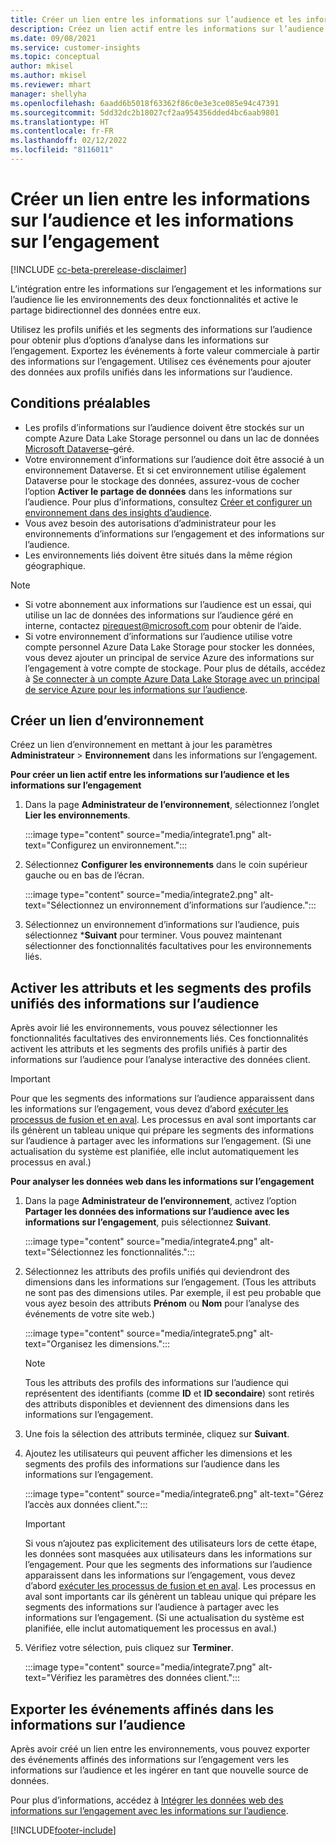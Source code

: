 ```yaml
---
title: Créer un lien entre les informations sur l’audience et les informations sur l’engagement
description: Créez un lien actif entre les informations sur l’audience et les informations sur l’engagement pour activer le partage bidirectionnel des données.
ms.date: 09/08/2021
ms.service: customer-insights
ms.topic: conceptual
author: mkisel
ms.author: mkisel
ms.reviewer: mhart
manager: shellyha
ms.openlocfilehash: 6aadd6b5018f63362f86c0e3e3ce085e94c47391
ms.sourcegitcommit: 5dd32dc2b18027cf2aa954356dded4bc6aab9801
ms.translationtype: HT
ms.contentlocale: fr-FR
ms.lasthandoff: 02/12/2022
ms.locfileid: "8116011"
---
```

# <a name="create-a-link-between-audience-insights-and-engagement-insights"></a>Créer un lien entre les informations sur l’audience et les informations sur l’engagement

[!INCLUDE [cc-beta-prerelease-disclaimer](includes/cc-beta-prerelease-disclaimer.md)]

L’intégration entre les informations sur l’engagement et les informations sur l’audience lie les environnements des deux fonctionnalités et active le partage bidirectionnel des données entre eux.

Utilisez les profils unifiés et les segments des informations sur l’audience pour obtenir plus d’options d’analyse dans les informations sur l’engagement. Exportez les événements à forte valeur commerciale à partir des informations sur l’engagement. Utilisez ces événements pour ajouter des données aux profils unifiés dans les informations sur l’audience.

## <a name="prerequisites"></a>Conditions préalables

- Les profils d’informations sur l’audience doivent être stockés sur un compte Azure Data Lake Storage personnel ou dans un lac de données [Microsoft Dataverse](/powerapps/maker/data-platform/data-platform-intro)&ndash;géré. 
- Votre environnement d’informations sur l’audience doit être associé à un environnement Dataverse. Et si cet environnement utilise également Dataverse pour le stockage des données, assurez-vous de cocher l’option **Activer le partage de données** dans les informations sur l’audience. Pour plus d’informations, consultez [Créer et configurer un environnement dans des insights d’audience](../audience-insights/create-environment.md).
- Vous avez besoin des autorisations d’administrateur pour les environnements d’informations sur l’engagement et des informations sur l’audience.
- Les environnements liés doivent être situés dans la même région géographique.

> [!NOTE]
> - Si votre abonnement aux informations sur l’audience est un essai, qui utilise un lac de données des informations sur l’audience géré en interne, contactez [pirequest@microsoft.com](mailto:pirequest@microsoft.com) pour obtenir de l’aide. 
> - Si votre environnement d’informations sur l’audience utilise votre compte personnel Azure Data Lake Storage pour stocker les données, vous devez ajouter un principal de service Azure des informations sur l’engagement à votre compte de stockage. Pour plus de détails, accédez à [Se connecter à un compte Azure Data Lake Storage avec un principal de service Azure pour les informations sur l’audience](../audience-insights/connect-service-principal.md). 


## <a name="create-an-environment-link"></a>Créer un lien d’environnement

Créez un lien d’environnement en mettant à jour les paramètres **Administrateur** > **Environnement** dans les informations sur l’engagement.

**Pour créer un lien actif entre les informations sur l’audience et les informations sur l’engagement**

1. Dans la page **Administrateur de l’environnement**, sélectionnez l’onglet **Lier les environnements**.

    :::image type="content" source="media/integrate1.png" alt-text="Configurez un environnement.":::

1. Sélectionnez **Configurer les environnements** dans le coin supérieur gauche ou en bas de l’écran.

     :::image type="content" source="media/integrate2.png" alt-text="Sélectionnez un environnement d’informations sur l’audience.":::

1. Sélectionnez un environnement d’informations sur l’audience, puis sélectionnez ***Suivant** pour terminer. Vous pouvez maintenant sélectionner des fonctionnalités facultatives pour les environnements liés.
 
## <a name="enable-audience-insights-unified-profiles-attributes-and-segments"></a>Activer les attributs et les segments des profils unifiés des informations sur l’audience

Après avoir lié les environnements, vous pouvez sélectionner les fonctionnalités facultatives des environnements liés. Ces fonctionnalités activent les attributs et les segments des profils unifiés à partir des informations sur l’audience pour l’analyse interactive des données client.

> [!IMPORTANT]
> Pour que les segments des informations sur l’audience apparaissent dans les informations sur l’engagement, vous devez d’abord [exécuter les processus de fusion et en aval](../audience-insights/merge-entities.md). Les processus en aval sont importants car ils génèrent un tableau unique qui prépare les segments des informations sur l’audience à partager avec les informations sur l’engagement. (Si une actualisation du système est planifiée, elle inclut automatiquement les processus en aval.)

**Pour analyser les données web dans les informations sur l’engagement**

1. Dans la page **Administrateur de l’environnement**, activez l’option **Partager les données des informations sur l’audience avec les informations sur l’engagement**, puis sélectionnez **Suivant**.

    :::image type="content" source="media/integrate4.png" alt-text="Sélectionnez les fonctionnalités.":::

1. Sélectionnez les attributs des profils unifiés qui deviendront des dimensions dans les informations sur l’engagement. (Tous les attributs ne sont pas des dimensions utiles. Par exemple, il est peu probable que vous ayez besoin des attributs **Prénom** ou **Nom** pour l’analyse des événements de votre site web.)

    :::image type="content" source="media/integrate5.png" alt-text="Organisez les dimensions.":::

   >[!NOTE]
   > Tous les attributs des profils des informations sur l’audience qui représentent des identifiants (comme **ID** et **ID secondaire**) sont retirés des attributs disponibles et deviennent des dimensions dans les informations sur l’engagement.

1. Une fois la sélection des attributs terminée, cliquez sur **Suivant**.
1. Ajoutez les utilisateurs qui peuvent afficher les dimensions et les segments des profils des informations sur l’audience dans les informations sur l’engagement.

    :::image type="content" source="media/integrate6.png" alt-text="Gérez l’accès aux données client.":::

   > [!IMPORTANT]
   > Si vous n’ajoutez pas explicitement des utilisateurs lors de cette étape, les données sont masquées aux utilisateurs dans les informations sur l’engagement.
   > Pour que les segments des informations sur l’audience apparaissent dans les informations sur l’engagement, vous devez d’abord [exécuter les processus de fusion et en aval](../audience-insights/merge-entities.md). Les processus en aval sont importants car ils génèrent un tableau unique qui prépare les segments des informations sur l’audience à partager avec les informations sur l’engagement. (Si une actualisation du système est planifiée, elle inclut automatiquement les processus en aval.)

1. Vérifiez votre sélection, puis cliquez sur **Terminer**.

    :::image type="content" source="media/integrate7.png" alt-text="Vérifiez les paramètres des données client.":::

## <a name="export-refined-events-to-audience-insights"></a>Exporter les événements affinés dans les informations sur l’audience

Après avoir créé un lien entre les environnements, vous pouvez exporter des événements affinés des informations sur l’engagement vers les informations sur l’audience et les ingérer en tant que nouvelle source de données. 

Pour plus d’informations, accédez à [Intégrer les données web des informations sur l’engagement avec les informations sur l’audience](../audience-insights/integrate-engagement-insights.md).

<!--
## Share engagement insights refined events with audience insights

After you create a link between environments, a new option becomes available for you to share [refined events](refined-events.md) with audience insights.

Consider the following when creating refined events for audience insights: 

- Provide a meaningful name for the refined event. It will be used as an activity name in audience insights.
- Select at least the following properties to create an activity in audience insights: 
    - Signal.Action.Name indicates the activity details.
    - Signal.User.Id maps with the customer ID.
    - Signal.View.Uri is a web address as a basis for segments or measures.
    - Signal.Export.Id is a primary key for events.
    - Signal.Timestamp determines the date and time for the activity.

To share refined events:

1. From the engagement insights menu, select **Data** and then select the **Events** tab.
2. On the **Action** menu, select **Share as activity**.

    :::image type="content" source="media/integrate8.png" alt-text="Data shared events settings.":::

3. You can view and stop actively shared events on the **Export and Sharing** tab.
4. -- per Michael K, we need a mock here (Mukesh needs to update to reflect what happens in AUI once a user shares a refined event (i.e. no longer AUI, data wrangler needs to go discover data in the storage, the shared event is available as a DS and entity, correct?)

### Attach refined events shared as activities to unified profiles in audience insights

You can bring customer web activity data from engagement insights into audience insights. In addition to transactional, demographic, or behavioral data, you can view activities on the web in unified customer profiles. You can then use these profiles to get insights such as segments, measures, and predictions for audience activation.

Follow the steps in [data unification](../audience-insights/data-unification.md) to map, match, and merge website authentication information to unified profiles in audience insights.

You can also share refined events that are now available in audience insights, identified as data sources and entities. 

Next, you can relate event data from engagement insights as unified activities in customer profiles.

### Relate refined event data as an activity of a customer profile

After unifying the data, you can configure the activity for the customer profile. For more information, go to [Customer activities](../audience-insights/activities.md).

:::image type="content" source="media/web-event-activity.png" alt-text="Activities page with expanded Edit activity pane.":::

Next, configure the new activity by using mapping elements: 

- **Primary Key**: Signal.Export.Id, a unique ID that is available for every event record in engagement insights. This property is automatically generated.

- **Timestamp**: Signal.Timestamp in the event property.

- **Event**: Signal.Name, the event name that you want to track.

- **Web address**: Signal.View.Uri that refers to the URI of the page that created the event.

- **Details**: Signal.Action.Name to represent the information to associate with the event. The selected property in this case indicates that the event is for email promotion.

- **Activity type**: In this example, we choose the existing activity type WebLog. This selection is a useful filter option to run prediction models or create segments based on this activity type.

- **Set up relationship**: This important setting ties the activity to existing customer profiles. **Signal.User.Id** is the identifier configured in the SDK to be collected. It relates to the user ID in other data sources that are configured in audience insights. 

This example configures the relationship between Signal.User.Id and RetailCustomers:CustomerRetailId, which is the primary key that was identified in the map step of the data unification process.

After processing the activities, you can review customer records and open a customer card to see activities from engagement insights in the timeline. 

> [!TIP]
> To find a customer ID that has an engagement insights activity, go to **Entities** and preview the data for the UnifiedActivity entity. **ActivityTypeDisplay = WebLog** contains the engagement insights activity configured in the preceding example. Copy the customer ID for one of those records and search<!--note from editor: Edit okay? I couldn't quite follow this.-- > for that ID on the **Customers** page.

--> 

[!INCLUDE[footer-include](../includes/footer-banner.md)]
